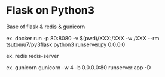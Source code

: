 Flask on Python3
======

Base of flask & redis & gunicorn

ex.
docker run -p 80:8080 -v $(pwd)/XXX:/XXX -w /XXX --rm tsutomu7/py3flask python3 runserver.py 0.0.0.0

ex. redis
redis-server

ex. gunicorn
gunicorn -w 4 -b 0.0.0.0:80 runserver:app -D
